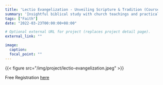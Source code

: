 ```yaml
---
title: 'Lectio Evangelization - Unveiling Scripture & Tradition (Course)'
summary: 'Insightful biblical study with church teachings and practical advise to show how modern catholics can effectively impact their world for Jesus Christ. Explores topics such as the call of Jesus to evangelize, the power of the sacraments, the role of charisms for building up the body of christ, techniques from St Paul for reaching a secular culture, and more.'
tags: ["Faith"]
date: "2022-03-23T00:00:00+08:00"

# Optional external URL for project (replaces project detail page).
external_link: ""

image:
  caption:
  focal_point: ""
---
```


{{< figure src="/img/project/lectio-evangelization.jpeg" >}}

Free Registration [here](https://forms.gle/G9721PD5PcoZE92WA)
